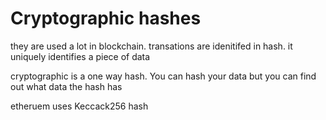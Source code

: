 # Cryptographic hashes

they are used a lot in blockchain. transations are idenitifed in hash. 
it uniquely identifies a piece of data

cryptographic is a one way hash. You can hash your data but you can find out what data the hash has

etheruem uses Keccack256 hash